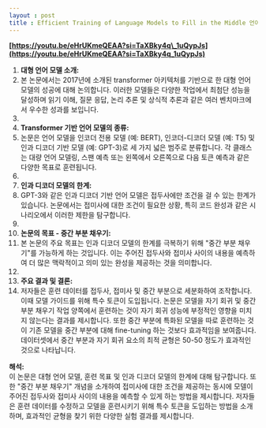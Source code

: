 ```yaml
---
layout : post
title : Efficient Training of Language Models to Fill in the Middle 언어 모델 효과적인 훈련을 위한 중간 부분 채우기 | 논문 리뷰 영상 감상
---
```


**[https://youtu.be/eHrUKmeQEAA?si=TaXBky4q\_1uQypJs](https://youtu.be/eHrUKmeQEAA?si=TaXBky4q_1uQypJs)**

1.  **대형 언어 모델 소개:**
2.   본 논문에서는 2017년에 소개된 transformer 아키텍처를 기반으로 한 대형 언어 모델의 성공에 대해 논의합니다. 이러한 모델들은 다양한 작업에서 최첨단 성능을 달성하며 읽기 이해, 질문 응답, 논리 추론 및 상식적 추론과 같은 여러 벤치마크에서 우수한 성과를 보입니다.
3.
4.  **Transformer 기반 언어 모델의 종류:**
5.  논문은 언어 모델을 인코더 전용 모델 (예: BERT), 인코더-디코더 모델 (예: T5) 및 인과 디코더 기반 모델 (예: GPT-3)로 세 가지 넓은 범주로 분류합니다. 각 클래스는 대량 언어 모델링, 스팬 예측 또는 왼쪽에서 오른쪽으로 다음 토큰 예측과 같은 다양한 목표로 훈련됩니다.
6.
7.  **인과 디코더 모델의 한계:**
8.   GPT-3와 같은 인과 디코더 기반 언어 모델은 접두사에만 조건을 걸 수 있는 한계가 있습니다. 논문에서는 접미사에 대한 조건이 필요한 상황, 특히 코드 완성과 같은 시나리오에서 이러한 제한을 탐구합니다.
9.
10.  **논문의 목표 - 중간 부분 채우기:**
11.  본 논문의 주요 목표는 인과 디코더 모델의 한계를 극복하기 위해 "중간 부분 채우기"를 가능하게 하는 것입니다. 이는 주어진 접두사와 접미사 사이의 내용을 예측하여 더 많은 맥락적이고 의미 있는 완성을 제공하는 것을 의미합니다.
12.
13.  **주요 결과 및 결론:**
14.  저자들은 훈련 데이터를 접두사, 접미사 및 중간 부분으로 세분화하여 조작합니다. 이때 모델 가이드를 위해 특수 토큰이 도입됩니다. 논문은 모델을 자기 회귀 및 중간 부분 채우기 작업 양쪽에서 훈련하는 것이 자기 회귀 성능에 부정적인 영향을 미치지 않는다는 결과를 제시합니다. 또한 중간 부분에 특화된 모델을 따로 훈련하는 것이 기존 모델을 중간 부분에 대해 fine-tuning 하는 것보다 효과적임을 보여줍니다. 데이터셋에서 중간 부분과 자기 회귀 요소의 최적 균형은 50-50 정도가 효과적인 것으로 나타납니다.

**해석:**  
이 논문은 대형 언어 모델, 훈련 목표 및 인과 디코더 모델의 한계에 대해 탐구합니다. 또한 "중간 부분 채우기" 개념을 소개하여 접미사에 대한 조건을 제공하는 동시에 모델이 주어진 접두사와 접미사 사이의 내용을 예측할 수 있게 하는 방법을 제시합니다. 저자들은 훈련 데이터를 수정하고 모델을 훈련시키기 위해 특수 토큰을 도입하는 방법을 소개하며, 효과적인 균형을 찾기 위한 다양한 실험 결과를 제시합니다.
